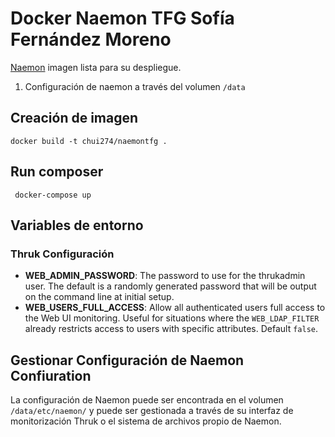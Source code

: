 # Docker Naemon TFG Sofía Fernández Moreno

[Naemon](http://www.naemon.org) imagen lista para su despliegue. 
1. Configuración de naemon a través del volumen `/data` 


## Creación de imagen
```
docker build -t chui274/naemontfg .
```

## Run composer

```
 docker-compose up
```

## Variables de entorno


### Thruk  Configuración 
* __WEB_ADMIN_PASSWORD__: The password to use for the thrukadmin user. The default is a randomly generated password that will be output on the command line at initial setup.
* __WEB_USERS_FULL_ACCESS__: Allow all authenticated users full access to the Web UI monitoring. Useful for situations where the `WEB_LDAP_FILTER` already restricts access to users with specific attributes. Default `false`.


## Gestionar Configuración de Naemon Confiuration

La configuración de Naemon puede ser encontrada en el volumen  `/data/etc/naemon/` y puede ser gestionada a través de su interfaz de monitorización Thruk o el sistema de archivos propio de Naemon.






